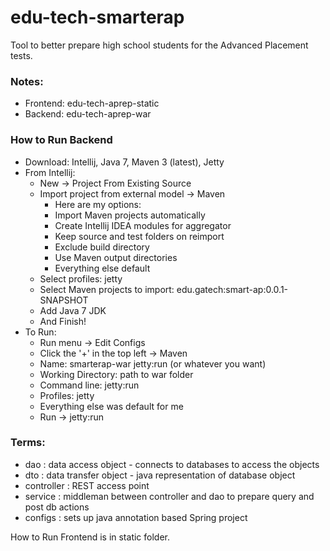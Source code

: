 # edu-tech-smarterap
Tool to better prepare high school students for the Advanced Placement tests.

### Notes:
* Frontend: edu-tech-aprep-static
* Backend: edu-tech-aprep-war

### How to Run Backend
* Download: Intellij, Java 7, Maven 3 (latest), Jetty
* From Intellij:
	* New -> Project From Existing Source
	* Import project from external model -> Maven 
		* Here are my options:
		* Import Maven projects automatically
		* Create Intellij IDEA modules for aggregator
		* Keep source and test folders on reimport
		* Exclude build directory
		* Use Maven output directories
		* Everything else default
	* Select profiles: jetty
	* Select Maven projects to import: edu.gatech:smart-ap:0.0.1-SNAPSHOT
	* Add Java 7 JDK
	* And Finish!
* To Run:
	* Run menu -> Edit Configs
	* Click the '+' in the top left -> Maven
	* Name: smarterap-war jetty:run (or whatever you want)
	* Working Directory: path to war folder
	* Command line: jetty:run
	* Profiles: jetty
	* Everything else was default for me
	* Run -> jetty:run

### Terms:
* dao : data access object - connects to databases to access the objects
* dto : data transfer object - java representation of database object
* controller : REST access point
* service : middleman between controller and dao to prepare query and post db actions
* configs : sets up java annotation based Spring project


How to Run Frontend is in static folder.
